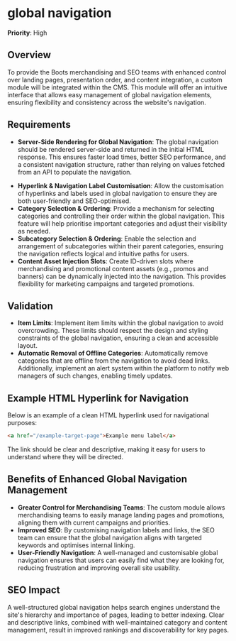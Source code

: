 
# global navigation

**Priority**: High

## Overview

To provide the Boots merchandising and SEO teams with enhanced control over landing pages, presentation order, and content integration, a custom module will be integrated within the CMS. This module will offer an intuitive interface that allows easy management of global navigation elements, ensuring flexibility and consistency across the website's navigation.

## Requirements

- **Server-Side Rendering for Global Navigation**: The global navigation should be rendered server-side and returned in the initial HTML response. This ensures faster load times, better SEO performance, and a consistent navigation structure, rather than relying on values fetched from an API to populate the navigation.
* **Hyperlink & Navigation Label Customisation**: Allow the customisation of hyperlinks and labels used in global navigation to ensure they are both user-friendly and SEO-optimised.
* **Category Selection & Ordering**: Provide a mechanism for selecting categories and controlling their order within the global navigation. This feature will help prioritise important categories and adjust their visibility as needed.
* **Subcategory Selection & Ordering**: Enable the selection and arrangement of subcategories within their parent categories, ensuring the navigation reflects logical and intuitive paths for users.
* **Content Asset Injection Slots**: Create ID-driven slots where merchandising and promotional content assets (e.g., promos and banners) can be dynamically injected into the navigation. This provides flexibility for marketing campaigns and targeted promotions.

## Validation

- **Item Limits**: Implement item limits within the global navigation to avoid overcrowding. These limits should respect the design and styling constraints of the global navigation, ensuring a clean and accessible layout.
- **Automatic Removal of Offline Categories**: Automatically remove categories that are offline from the navigation to avoid dead links. Additionally, implement an alert system within the platform to notify web managers of such changes, enabling timely updates.

## Example HTML Hyperlink for Navigation

Below is an example of a clean HTML hyperlink used for navigational purposes:

```html
<a href="/example-target-page">Example menu label</a>
```

The link should be clear and descriptive, making it easy for users to understand where they will be directed.

## Benefits of Enhanced Global Navigation Management

- **Greater Control for Merchandising Teams**: The custom module allows merchandising teams to easily manage landing pages and promotions, aligning them with current campaigns and priorities.
- **Improved SEO**: By customising navigation labels and links, the SEO team can ensure that the global navigation aligns with targeted keywords and optimises internal linking.
- **User-Friendly Navigation**: A well-managed and customisable global navigation ensures that users can easily find what they are looking for, reducing frustration and improving overall site usability.

## SEO Impact

A well-structured global navigation helps search engines understand the site's hierarchy and importance of pages, leading to better indexing. Clear and descriptive links, combined with well-maintained category and content management, result in improved rankings and discoverability for key pages.
